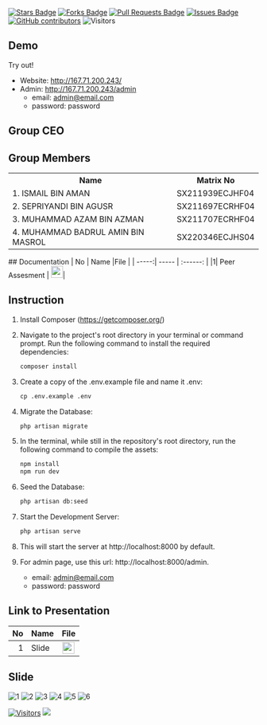 <a href="https://github.com/drshahizan/software-engineering/stargazers"><img src="https://img.shields.io/github/stars/drshahizan/software-engineering" alt="Stars Badge"/></a>
<a href="https://github.com/drshahizan/software-engineering/network/members"><img src="https://img.shields.io/github/forks/drshahizan/software-engineering" alt="Forks Badge"/></a>
<a href="https://github.com/drshahizan/software-engineering/pulls"><img src="https://img.shields.io/github/issues-pr/drshahizan/software-engineering" alt="Pull Requests Badge"/></a>
<a href="https://github.com/drshahizan/software-engineering/issues"><img src="https://img.shields.io/github/issues/drshahizan/software-engineering" alt="Issues Badge"/></a>
<a href="https://github.com/drshahizan/software-engineering/graphs/contributors"><img alt="GitHub contributors" src="https://img.shields.io/github/contributors/drshahizan/software-engineering?color=2b9348"></a>
![Visitors](https://api.visitorbadge.io/api/visitors?path=https%3A%2F%2Fgithub.com%2Fdrshahizan%2Fsoftware-engineering&labelColor=%23d9e3f0&countColor=%23697689&style=flat)

## Demo

Try out!
- Website: http://167.71.200.243/
- Admin: http://167.71.200.243/admin
  - email: admin@email.com
  - password: password

## Group CEO
## Group Members
<table>
  <tr>
    <th>Name</th>
    <th>Matrix No</th>
  </tr>
  <tr>
    <td>1.  ISMAIL BIN AMAN</td>
    <td>SX211939ECJHF04</td>
  </tr>
    <tr>
    <td>2. SEPRIYANDI BIN AGUSR</td>
    <td>SX211697ECRHF04</td>
  </tr>
    <tr>
    <td>3. MUHAMMAD AZAM BIN AZMAN</td>
    <td>SX211707ECRHF04</td>
  </tr>
    <tr>
    <td>4. MUHAMMAD BADRUL AMIN BIN MASROL</td>
    <td>SX220346ECJHS04</td>
  </tr>
</table>## Documentation
| No | Name |File | 
| -----:| ----- | :------: | 
|1| Peer Assesment | <a href="https://github.com/drshahizan/learn-php/blob/main/project/3-web/submission/CEO/Warung_hunterv1.0/PEER%20REVIEW%20ASSESSMENT.docx" ><img src="https://raw.githubusercontent.com/drshahizan/software-engineering/main/images/document1.png" width="24px" height="24px" ></a>|


## Instruction
1. Install Composer (https://getcomposer.org/)
2. Navigate to the project's root directory in your terminal or command prompt. Run the following command to install the required dependencies:
   
   ```bat
   composer install
   ```

3. Create a copy of the .env.example file and name it .env:

   ```bat
   cp .env.example .env
   ```

4. Migrate the Database:

   ```bat
   php artisan migrate
   ```

5. In the terminal, while still in the repository's root directory, run the following command to compile the assets:

   ```bat
   npm install
   npm run dev
   ```

6. Seed the Database:

   ```bat
   php artisan db:seed
   ```

7. Start the Development Server:

   ```bat
   php artisan serve
   ```

8. This will start the server at http://localhost:8000 by default.
9. For admin page, use this url: http://localhost:8000/admin.
    - email: admin@email.com
    - password: password

## Link to Presentation
| No | Name |File | 
| -----:| ----- | :------: | 
|1| Slide  | <a href="https://www.canva.com/design/DAFoBuyF-j0/aL5ii0P_2ZRJ_Kwhxsodsw/edit?utm_content=DAFoBuyF-j0&utm_campaign=designshare&utm_medium=link2&utm_source=sharebutton"><img src="https://github.com/drshahizan/learn-php/blob/main/project/3-web/submission/5%20CEO/images/canva.png" width="24px" height="24px" ></a>|

## Slide
![1](https://github.com/drshahizan/learn-php/blob/main/project/3-web/submission/5%20CEO/images/Slide%201.jpg)
![2](https://github.com/drshahizan/learn-php/blob/main/project/3-web/submission/5%20CEO/images/Slide%202.jpg)
![3](https://github.com/drshahizan/learn-php/blob/main/project/3-web/submission/5%20CEO/images/Slide%203.jpg)
![4](https://github.com/drshahizan/learn-php/blob/main/project/3-web/submission/5%20CEO/images/Slide%204.jpg)
![5](https://github.com/drshahizan/learn-php/blob/main/project/3-web/submission/5%20CEO/images/Slide%205.jpg)
![6](https://github.com/drshahizan/learn-php/blob/main/project/3-web/submission/5%20CEO/images/Slide%206.jpg)

[![Visitors](https://api.visitorbadge.io/api/visitors?path=https%3A%2F%2Fgithub.com%2Fdrshahizan&labelColor=%23697689&countColor=%23555555&style=plastic)](https://visitorbadge.io/status?path=https%3A%2F%2Fgithub.com%2Fdrshahizan)
![](https://hit.yhype.me/github/profile?user_id=81284918)
